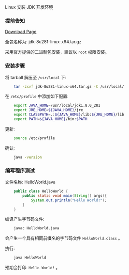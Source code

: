
Linux 安装 JDK 开发环境

### 提前告知

[Download Page](https://www.oracle.com/java/technologies/javase/javase-jdk8-downloads.html)

全包名称为: jdk-8u281-linux-x64.tar.gz

采用官方提供的二进制包安装，建议以 `root` 权限安装。


### 安装步骤

将 tarball 解压至 `/usr/local` 下:
```sh
    tar -zxvf jdk-8u281-linux-x64.tar.gz -C /usr/local/
```

在 `/etc/profile` 中添加如下配置:
```sh
    export JAVA_HOME=/usr/local/jdk1.8.0_281
    export JRE_HOME=${JAVA_HOME}/jre
    export CLASSPATH=.:${JAVA_HOME}/lib:${JRE_HOME}/lib
    export PATH=${JAVA_HOME}/bin:$PATH
```

更新:
```sh
    source /etc/profile
```

确认:
```sh
    java -version
```


### 编写程序测试

文件名称: HelloWorld.java
```java
    public class HelloWorld {
        public static void main(String[] args){
            System.out.println("Hello World!");
        }
    }
```

编译产生字节码文件:
```sh
    javac HelloWorld.java
```
会产生一个具有相同前缀名的字节码文件 `HelloWorld.class` 。

执行:
```sh
    java HelloWorld
```
预期会打印: `Hello World!` 。

